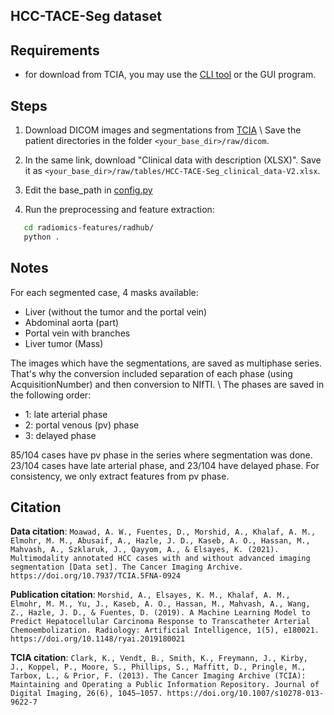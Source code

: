 ## HCC-TACE-Seg dataset

## Requirements

- for download from TCIA, you may use the [CLI tool](https://wiki.cancerimagingarchive.net/display/NBIA/NBIA+Data+Retriever+Command-Line+Interface+Guide) or the GUI program.

## Steps

1. Download DICOM images and segmentations from [TCIA](https://wiki.cancerimagingarchive.net/pages/viewpage.action?pageId=70230229) \\
   Save the patient directories in the folder `<your_base_dir>/raw/dicom`.

2. In the same link, download "Clinical data with description (XLSX)". Save it as `<your_base_dir>/raw/tables/HCC-TACE-Seg_clinical_data-V2.xlsx`.

4. Edit the base_path in [config.py](config.py)

5. Run the preprocessing and feature extraction:

```bash
   cd radiomics-features/radhub/
   python .
```

## Notes

For each segmented case, 4 masks available: 
- Liver (without the tumor and the portal vein)
- Abdominal aorta (part) 
- Portal vein with branches
- Liver tumor (Mass)

The images which have the segmentations, are saved as multiphase series. 
That's why the conversion included separation of each phase (using AcquisitionNumber) and then conversion to NIfTI. \\
The phases are saved in the following order:
- 1: late arterial phase
- 2: portal venous (pv) phase
- 3: delayed phase

85/104 cases have pv phase in the series where segmentation was done.
23/104 cases have late arterial phase, and 23/104 have delayed phase.
For consistency, we only extract features from pv phase.

## Citation

**Data citation**:
`Moawad, A. W., Fuentes, D., Morshid, A., Khalaf, A. M., Elmohr, M. M., Abusaif, A., Hazle, J. D., Kaseb, A. O., Hassan, M., Mahvash, A., Szklaruk, J., Qayyom, A., & Elsayes, K. (2021). Multimodality annotated HCC cases with and without advanced imaging segmentation [Data set]. The Cancer Imaging Archive. https://doi.org/10.7937/TCIA.5FNA-0924`

**Publication citation**:
`Morshid, A., Elsayes, K. M., Khalaf, A. M., Elmohr, M. M., Yu, J., Kaseb, A. O., Hassan, M., Mahvash, A., Wang, Z., Hazle, J. D., & Fuentes, D. (2019). A Machine Learning Model to Predict Hepatocellular Carcinoma Response to Transcatheter Arterial Chemoembolization. Radiology: Artificial Intelligence, 1(5), e180021. https://doi.org/10.1148/ryai.2019180021`

**TCIA citation**:
`Clark, K., Vendt, B., Smith, K., Freymann, J., Kirby, J., Koppel, P., Moore, S., Phillips, S., Maffitt, D., Pringle, M., Tarbox, L., & Prior, F. (2013). The Cancer Imaging Archive (TCIA): Maintaining and Operating a Public Information Repository. Journal of Digital Imaging, 26(6), 1045–1057. https://doi.org/10.1007/s10278-013-9622-7`
